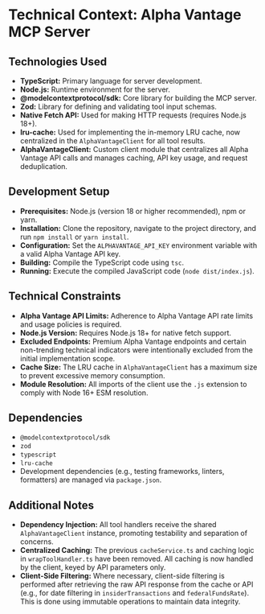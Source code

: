 # Technical Context: Alpha Vantage MCP Server

## Technologies Used

- **TypeScript:** Primary language for server development.
- **Node.js:** Runtime environment for the server.
- **@modelcontextprotocol/sdk:** Core library for building the MCP server.
- **Zod:** Library for defining and validating tool input schemas.
- **Native Fetch API:** Used for making HTTP requests (requires Node.js 18+).
- **lru-cache:** Used for implementing the in-memory LRU cache, now centralized in the `AlphaVantageClient` for all tool results.
- **AlphaVantageClient:** Custom client module that centralizes all Alpha Vantage API calls and manages caching, API key usage, and request deduplication.

## Development Setup

- **Prerequisites:** Node.js (version 18 or higher recommended), npm or yarn.
- **Installation:** Clone the repository, navigate to the project directory, and run `npm install` or `yarn install`.
- **Configuration:** Set the `ALPHAVANTAGE_API_KEY` environment variable with a valid Alpha Vantage API key.
- **Building:** Compile the TypeScript code using `tsc`.
- **Running:** Execute the compiled JavaScript code (`node dist/index.js`).

## Technical Constraints

- **Alpha Vantage API Limits:** Adherence to Alpha Vantage API rate limits and usage policies is required.
- **Node.js Version:** Requires Node.js 18+ for native fetch support.
- **Excluded Endpoints:** Premium Alpha Vantage endpoints and certain non-trending technical indicators were intentionally excluded from the initial implementation scope.
- **Cache Size:** The LRU cache in `AlphaVantageClient` has a maximum size to prevent excessive memory consumption.
- **Module Resolution:** All imports of the client use the `.js` extension to comply with Node 16+ ESM resolution.

## Dependencies

- `@modelcontextprotocol/sdk`
- `zod`
- `typescript`
- `lru-cache`
- Development dependencies (e.g., testing frameworks, linters, formatters) are managed via `package.json`.

## Additional Notes

- **Dependency Injection:** All tool handlers receive the shared `AlphaVantageClient` instance, promoting testability and separation of concerns.
- **Centralized Caching:** The previous `cacheService.ts` and caching logic in `wrapToolHandler.ts` have been removed. All caching is now handled by the client, keyed by API parameters only.
- **Client-Side Filtering:** Where necessary, client-side filtering is performed after retrieving the raw API response from the cache or API (e.g., for date filtering in `insiderTransactions` and `federalFundsRate`). This is done using immutable operations to maintain data integrity.
